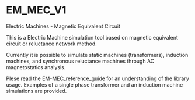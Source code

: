 # EM_MEC_V1
Electric Machines - Magnetic Equivalent Circuit

This is a Electric Machine simulation tool based on magnetic equivalent circuit or reluctance network method.

Currently it is possible to simulate static machines (transformers), induction machines, and synchronous reluctance machines through AC magnetostatics analysis.

Plese read the EM-MEC_reference_guide for an understanding of the library usage. Examples of a single phase transformer and an induction machine simulations are provided.
